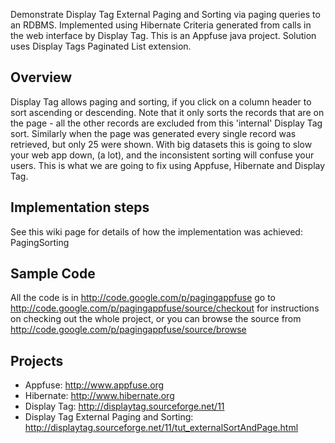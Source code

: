 Demonstrate Display Tag External Paging and Sorting via paging queries to an RDBMS.  Implemented using Hibernate Criteria generated from calls in the web interface by Display Tag.  This is an Appfuse java project.  Solution uses Display Tags Paginated List extension.

## Overview ##
Display Tag allows paging and sorting, if you click on a column header to sort ascending or descending. Note that it only sorts the records that are on the page - all the other records are excluded from this 'internal' Display Tag sort. Similarly when the page was generated every single record was retrieved, but only 25 were shown. With big datasets this is going to slow your web app down, (a lot), and the inconsistent sorting will confuse your users. This is what we are going to fix using Appfuse, Hibernate and Display Tag.

## Implementation steps ##
See this wiki page for details of how the implementation was achieved: PagingSorting

## Sample Code ##
All the code is in http://code.google.com/p/pagingappfuse  go to http://code.google.com/p/pagingappfuse/source/checkout for instructions on checking out the whole project, or you can browse the source from http://code.google.com/p/pagingappfuse/source/browse

## Projects ##

  * Appfuse:  http://www.appfuse.org
  * Hibernate: http://www.hibernate.org
  * Display Tag: http://displaytag.sourceforge.net/11
  * Display Tag External Paging and Sorting: http://displaytag.sourceforge.net/11/tut_externalSortAndPage.html
